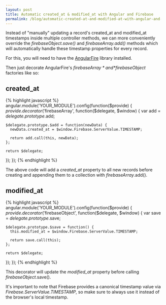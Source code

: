 ```yaml
---
layout: post
title: Automatic created_at & modified_at with Angular and Firebase
permalink: /blog/automatic-created-at-and-modified-at-with-angular-and-firebase/
---
```


Instead of "manually" updating a record's created_at and modified_at timestamps
inside multiple controller methods, we can more conveniently override the
*$firebaseObject.$save()* and *$firebaseArray.$add()* methods which will
automatically handle these timestamp properties for every record.

For this, you will need to have the
[AngularFire](https://github.com/firebase/angularfire) library installed.

Then just decorate AngularFire's *$firebaseArray* and *$firebaseObject*
factories like so:

## created_at

{% highlight javascript %}
angular.module('YOUR_MODULE').config(function($provide) {
  $provide.decorator('$firebaseArray', function($delegate, $window) {
    var add = $delegate.prototype.$add;

    $delegate.prototype.$add = function(newData) {
      newData.created_at = $window.Firebase.ServerValue.TIMESTAMP;

      return add.call(this, newData);
    };

    return $delegate;
  });
});
{% endhighlight %}

The above code will add a *created_at* property to all new records before
creating and appending them to a collection with $firebaseArray.$add().

## modified_at

{% highlight javascript %}
angular.module('YOUR_MODULE').config(function($provide) {
  $provide.decorator('$firebaseObject', function($delegate, $window) {
    var save = $delegate.prototype.$save;

    $delegate.prototype.$save = function() {
      this.modified_at = $window.Firebase.ServerValue.TIMESTAMP;

      return save.call(this);
    };

    return $delegate;
  });
});
{% endhighlight %}

This decorator will update the *modified_at* property before calling
$firebaseObject.$save().

It's important to note that Firebase provides a canonical timestamp value via
*Firebase.ServerValue.TIMESTAMP*, so make sure to always use it instead of the
browser's local timestamp.

